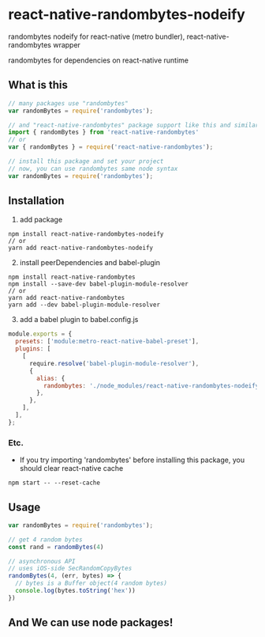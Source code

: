 # react-native-randombytes-nodeify

randombytes nodeify for react-native (metro bundler), react-native-randombytes wrapper

randombytes for dependencies on react-native runtime

## What is this
```js
// many packages use "randombytes"
var randomBytes = require('randombytes');

// and "react-native-randombytes" package support like this and similar API
import { randomBytes } from 'react-native-randombytes'
// or
var { randomBytes } = require('react-native-randombytes');

// install this package and set your project
// now, you can use randombytes same node syntax
var randomBytes = require('randombytes');
```

## Installation
1. add package
```
npm install react-native-randombytes-nodeify
// or
yarn add react-native-randombytes-nodeify
```
2. install peerDependencies and babel-plugin
```
npm install react-native-randombytes
npm install --save-dev babel-plugin-module-resolver
// or
yarn add react-native-randombytes
yarn add --dev babel-plugin-module-resolver
```
3. add a babel plugin to babel.config.js
```js
module.exports = {
  presets: ['module:metro-react-native-babel-preset'],
  plugins: [
    [
      require.resolve('babel-plugin-module-resolver'),
      {
        alias: {
          randombytes: './node_modules/react-native-randombytes-nodeify',
        },
      },
    ],
  ],
};
```

### Etc.
+ If you try importing 'randombytes' before installing this package, you should clear react-native cache
```
npm start -- --reset-cache
```

## Usage

```js
var randomBytes = require('randombytes');

// get 4 random bytes
const rand = randomBytes(4)

// asynchronous API
// uses iOS-side SecRandomCopyBytes
randomBytes(4, (err, bytes) => {
  // bytes is a Buffer object(4 random bytes)
  console.log(bytes.toString('hex'))
})
```

## And We can use node packages!